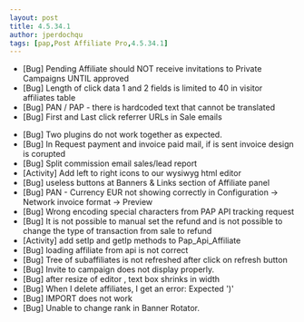```yaml
---
layout: post
title: 4.5.34.1
author: jperdochqu
tags: [pap,Post Affiliate Pro,4.5.34.1]
---
```


- [Bug] Pending Affiliate should NOT receive invitations to Private Campaigns UNTIL approved
- [Bug] Length of click data 1 and 2 fields is limited to 40 in visitor affiliates table
- [Bug] PAN / PAP - there is hardcoded text that cannot be translated
- [Bug] First and Last click referrer URLs in Sale emails

<!--more-->

- [Bug] Two plugins do not work together as expected.
- [Bug] In Request payment and invoice paid mail, if is sent invoice design is corupted
- [Bug] Split commission email sales/lead report
- [Activity] Add left to right icons to our wysiwyg html editor
- [Bug] useless buttons at Banners &amp; Links section of Affiliate panel
- [Bug] PAN - Currency EUR not showing correctly in Configuration -&gt; Network invoice format -&gt; Preview
- [Bug] Wrong encoding special characters from PAP API tracking request
- [Bug] It is not possible to manual set the refund and is not possible to change the type of transaction from sale to refund
- [Activity] add setIp and getIp methods to Pap_Api_Affiliate
- [Bug] loading affiliate from api is not correct
- [Bug] Tree of subaffiliates is not refreshed after click on refresh button
- [Bug] Invite to campaign does not display properly.
- [Bug] after resize of editor , text box shrinks in width
- [Bug] When I delete affiliates, I get an error: Expected ')'
- [Bug] IMPORT does not work
- [Bug] Unable to change rank in Banner Rotator.
